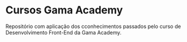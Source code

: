 # Cursos Gama Academy
Repositório com aplicação dos cconhecimentos passados pelo curso de Desenvolvimento Front-End da Gama Academy.